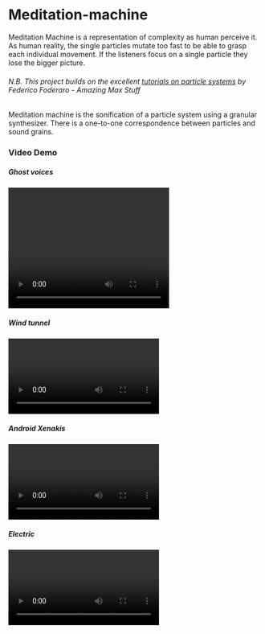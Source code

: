 # Meditation-machine

Meditation Machine is a representation of complexity as human perceive it. As human reality, the single particles mutate too fast to be able to grasp each individual movement. If the listeners focus on a single particle they lose the bigger picture. 

###### N.B. This project builds on the excellent [tutorials on particle systems](https://www.youtube.com/watch?v=jm34IcOOB40&list=PLRc5WfOZXC4kLfuYI5_xtb6-xBF78Z4fv&index=15) by Federico Foderaro - Amazing Max Stuff

Meditation machine is the sonification of a particle system using a granular synthesizer.
There is a one-to-one correspondence between particles and sound grains.

### Video Demo

##### Ghost voices

<video width="320" height="240" controls>
  <source src="video.mov" type="video/mp4">
</video>

##### Wind tunnel

![](video/my_video.mov)

##### Android Xenakis

![](video/my_video.mov)

##### Electric

![](video/my_video.mov)
